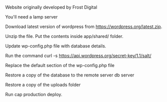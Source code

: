 Website originally developed by Frost Digital

You'll need a lamp server

Download latest version of wordpress from https://wordpress.org/latest.zip.

Unzip the file.  Put the contents inside app/shared/ folder.

Update wp-config.php file with database details.

Run the command curl -s https://api.wordpress.org/secret-key/1.1/salt/

Replace the default section of the wp-config.php file

Restore a copy of the database to the remote server db server

Restore a copy of the uploads folder

Run cap production deploy.
